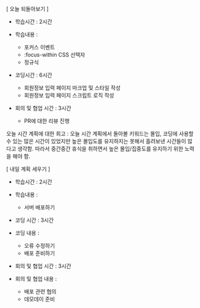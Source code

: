 [ 오늘 되돌아보기 ]
- 학습시간 : 2시간
- 학습내용 :
    - 포커스 이벤트
    - :focus-within CSS 선택자
    - 정규식

- 코딩시간 : 6시간
    - 회원정보 입력 페이지 마크업 및 스타일 작성
    - 회원정보 입력 페이지 스크립트 로직 작성

- 회의 및 협업 시간 : 3시간
    - PR에 대한 리뷰 진행

오늘 시간 계획에 대한 회고 : 오늘 시간 계획에서 돌아볼 키워드는 몰입, 코딩에 사용할 수 있는 많은 시간이 있었지만 높은 몰입도를 유지하지는 못해서 흘려보낸 시간들이 많다고 생각함. 따라서 중간중간 휴식을 취하면서 높은 몰입/집중도를 유지하기 위한 노력을 해야 함. 

[ 내일 계획 세우기 ]
- 학습시간 : 2시간
- 학습내용 :
    - 서버 배포하기

- 코딩 시간 : 3시간
- 코딩 내용 :
    - 오류 수정하기
    - 배포 준비하기

- 회의 및 협업 시간 : 3시간
- 회의 및 협업 내용 :
    - 배포 관련 협의
    - 데모데이 준비